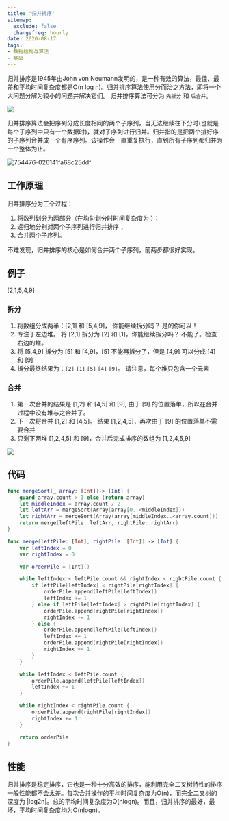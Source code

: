 ```yaml
---
title: '归并排序'
sitemap:
  exclude: false
  changefreq: hourly
date: 2020-08-17
tags:
- 数据结构与算法
- 基础
---
```


归并排序是1945年由John von Neumann发明的，是一种有效的算法，最佳、最差和平均时间复杂度都是O(n log n)。归并排序算法使用分而治之方法，即将一个大问题分解为较小的问题并解决它们。 归并排序算法可分为 `先拆分` 和 `后合并`。

![](media/15536906299631/15537793187603.gif)

归并排序算法会把序列分成长度相同的两个子序列，当无法继续往下分时(也就是每个子序列中只有一个数据时)，就对子序列进行归并。归并指的是把两个排好序的子序列合并成一个有序序列。该操作会一直重复执行，直到所有子序列都归并为一个整体为止。

![754476-026141fa68c25ddf](http://blog.loveli.site/754476-026141fa68c25ddf.gif)

## 工作原理

归并排序分为三个过程：

1. 将数列划分为两部分（在均匀划分时时间复杂度为  ）；
2. 递归地分别对两个子序列进行归并排序；
3. 合并两个子序列。

不难发现，归并排序的核心是如何合并两个子序列，前两步都很好实现。

## 例子

[2,1,5,4,9]

### 拆分

1. 将数组分成两半：[2,1] 和 [5,4,9]， 你能继续拆分吗？ 是的你可以！
2. 专注于左边堆。 将 [2,1] 拆分为 [2] 和 [1]，你能继续拆分吗？ 不能了。检查右边的堆。
3. 将 [5,4,9] 拆分为 [5] 和 [4,9]，[5] 不能再拆分了，但是 [4,9] 可以分成 [4] 和 [9]
4. 拆分最终结果为：`[2]` `[1]` `[5]` `[4]` `[9]`。 请注意，每个堆只包含一个元素

### 合并

1. 第一次合并的结果是 [1,2] 和 [4,5] 和 [9], 由于 [9] 的位置落单，所以在合并过程中没有堆与之合并了。
2. 下一次将合并 [1,2] 和 [4,5]。 结果 [1,2,4,5]，再次由于 [9] 的位置落单不需要合并
3. 只剩下两堆 [1,2,4,5] 和 [9]，合并后完成排序的数组为 [1,2,4,5,9]

![](http://blog.loveli.site/68747470733a2f2f75706c6f61642d696d616765732e6a69616e7368752e696f2f75706c6f61645f696d616765732f313637383133352d623734303439396637633931323362612e6769663f696d6167654d6f6772322f6175746f2d6f7269656e742f7374726970.gif)

## 代码

```swift
func mergeSort(_ array: [Int])-> [Int] {
    guard array.count > 1 else {return array}
    let middleIndex = array.count / 2
    let leftArr = mergeSort(Array(array[0..<middleIndex]))
    let rightArr = mergeSort(Array(array[middleIndex..<array.count]))
    return merge(leftPile: leftArr, rightPile: rightArr)
}

func merge(leftPile: [Int], rightPile: [Int]) -> [Int] {
    var leftIndex = 0
    var rightIndex = 0

    var orderPile = [Int]()

    while leftIndex < leftPile.count && rightIndex < rightPile.count {
        if leftPile[leftIndex] < rightPile[rightIndex] {
            orderPile.append(leftPile[leftIndex])
            leftIndex += 1
        } else if leftPile[leftIndex] > rightPile[rightIndex] {
            orderPile.append(rightPile[rightIndex])
            rightIndex += 1
        } else {
            orderPile.append(leftPile[leftIndex])
            leftIndex += 1
            orderPile.append(rightPile[rightIndex])
            rightIndex += 1
        }
    }

    while leftIndex < leftPile.count {
        orderPile.append(leftPile[leftIndex])
        leftIndex += 1
    }

    while rightIndex < rightPile.count {
        orderPile.append(rightPile[rightIndex])
        rightIndex += 1
    }

    return orderPile
}
```

## 性能

归并排序是稳定排序，它也是一种十分高效的排序，能利用完全二叉树特性的排序一般性能都不会太差。每次合并操作的平均时间复杂度为O(n)，而完全二叉树的深度为 |log2n|。总的平均时间复杂度为O(nlogn)。而且，归并排序的最好，最坏，平均时间复杂度均为O(nlogn)。
